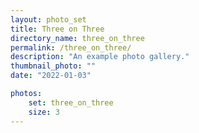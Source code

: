 ```yaml
---
layout: photo_set
title: Three on Three
directory_name: three_on_three
permalink: /three_on_three/
description: "An example photo gallery."
thumbnail_photo: ""
date: "2022-01-03"

photos:
    set: three_on_three
    size: 3
---
```

